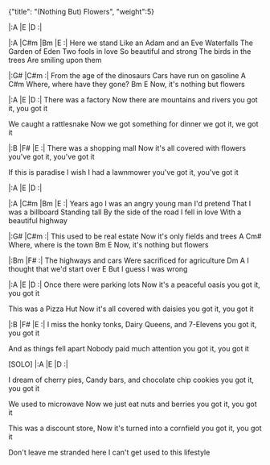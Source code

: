 {"title": "(Nothing But) Flowers",
"weight":5}

|:A   |E    |D   :|


|:A   |C#m   |Bm   |E   :|
Here we stand
Like an Adam and an Eve
Waterfalls
The Garden of Eden
Two fools in love
So beautiful and strong
The birds in the trees
Are smiling upon them

|:G#    |C#m    :|
From the age of the dinosaurs
Cars have run on gasoline
A      C#m
Where, where have they gone?
Bm        E
Now, it's nothing but flowers

|:A   |E    |D   :|
There was a factory
Now there are mountains and rivers
you got it, you got it

We caught a rattlesnake
Now we got something for dinner
we got it, we got it

|:B   |F#    |E    :|
There was a shopping mall
Now it's all covered with flowers
you've got it, you've got it

If this is paradise
I wish I had a lawnmower
you've got it, you've got it

|:A   |E    |D    :|

|:A   |C#m   |Bm   |E   :|
Years ago
I was an angry young man
I'd pretend
That I was a billboard
Standing tall
By the side of the road
I fell in love
With a beautiful highway

|:G#    |C#m    :|
This used to be real estate
Now it's only fields and trees
A      Cm#
Where, where is the town
Bm        E
Now, it's nothing but flowers

|:Bm   |F#   :|
The highways and cars
Were sacrificed for agriculture
Dm                        A
I thought that we'd start over
                  E
But I guess I was wrong

|:A   |E   |D   :|
Once there were parking lots
Now it's a peaceful oasis
you got it, you got it

This was a Pizza Hut
Now it's all covered with daisies
you got it, you got it

|:B   |F#    |E    :|
I miss the honky tonks,
Dairy Queens, and 7-Elevens
you got it, you got it

And as things fell apart
Nobody paid much attention
you got it, you got it

[SOLO] |:A   |E   |D   :|

I dream of cherry pies,
Candy bars, and chocolate chip cookies
you got it, you got it

We used to microwave
Now we just eat nuts and berries
you got it, you got it

This was a discount store,
Now it's turned into a cornfield
you got it, you got it

Don't leave me stranded here
I can't get used to this lifestyle
